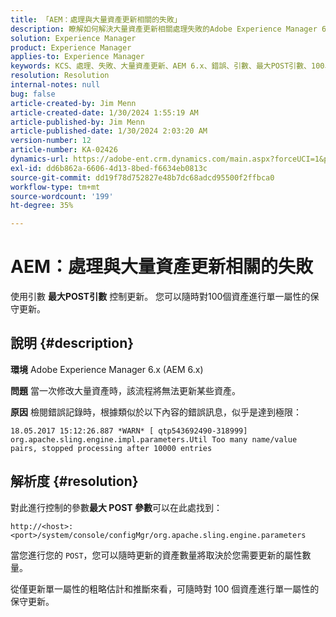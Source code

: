 ```yaml
---
title: 「AEM：處理與大量資產更新相關的失敗」
description: 瞭解如何解決大量資產更新相關處理失敗的Adobe Experience Manager 6.x問題。
solution: Experience Manager
product: Experience Manager
applies-to: Experience Manager
keywords: KCS、處理、失敗、大量資產更新、AEM 6.x、錯誤、引數、最大POST引數、100、Adobe Experience Manager 6.x、疑難排解
resolution: Resolution
internal-notes: null
bug: false
article-created-by: Jim Menn
article-created-date: 1/30/2024 1:55:19 AM
article-published-by: Jim Menn
article-published-date: 1/30/2024 2:03:20 AM
version-number: 12
article-number: KA-02426
dynamics-url: https://adobe-ent.crm.dynamics.com/main.aspx?forceUCI=1&pagetype=entityrecord&etn=knowledgearticle&id=f2068998-12bf-ee11-9079-6045bd006268
exl-id: dd6b862a-6606-4d13-8bed-f6634eb0813c
source-git-commit: dd19f78d752827e48b7dc68adcd95500f2ffbca0
workflow-type: tm+mt
source-wordcount: '199'
ht-degree: 35%

---
```


# AEM：處理與大量資產更新相關的失敗


使用引數 <b>最大POST引數</b> 控制更新。 您可以隨時對100個資產進行單一屬性的保守更新。

## 說明 {#description}


<b>環境</b>
Adobe Experience Manager 6.x (AEM 6.x)

<b>問題</b>
當一次修改大量資產時，該流程將無法更新某些資產。

<b>原因</b>
檢閱錯誤記錄時，根據類似於以下內容的錯誤訊息，似乎是達到極限：

`18.05.2017 15:12:26.887 *WARN* [ qtp543692490-318999]  org.apache.sling.engine.impl.parameters.Util Too many name/value pairs, stopped processing after 10000 entries`


## 解析度 {#resolution}


對此進行控制的參數<b>最大 POST 參數</b>可以在此處找到：

`http://<host>:<port>/system/console/configMgr/org.apache.sling.engine.parameters`

當您進行您的 `POST`，您可以隨時更新的資產數量將取決於您需要更新的屬性數量。

從僅更新單一屬性的粗略估計和推斷來看，可隨時對 100 個資產進行單一屬性的保守更新。
